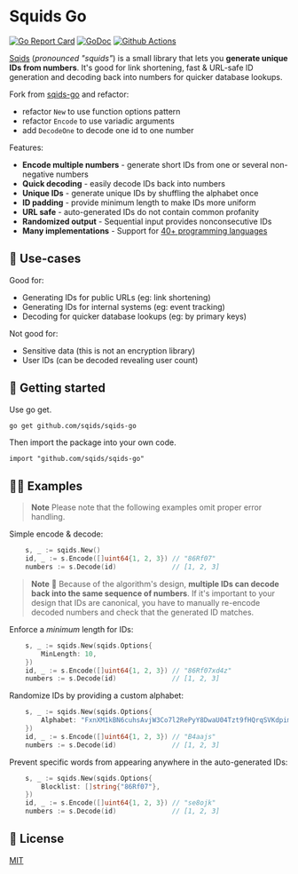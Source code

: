 # Squids Go

[![Go Report Card](https://goreportcard.com/badge/github.com/smallnest/sqids)](https://goreportcard.com/report/github.com/smallnest/sqids)
[![GoDoc](https://godoc.org/github.com/smallnest/sqids?status.svg)](https://godoc.org/github.com/smallnest/sqids)
[![Github Actions](https://img.shields.io/github/actions/workflow/status/smallnest/sqids/tests.yml)](https://github.com/smallnest/sqids/actions)

[Sqids](https://sqids.org/go) (*pronounced "squids"*) is a small library that lets you **generate unique IDs from numbers**. It's good for link shortening, fast & URL-safe ID generation and decoding back into numbers for quicker database lookups.

Fork from [sqids-go](https://github.com/sqids/sqids-go) and refactor:
- refactor `New` to use function options pattern
- refactor `Encode` to use variadic arguments
- add `DecodeOne` to decode one id to one number

Features:

- **Encode multiple numbers** - generate short IDs from one or several non-negative numbers
- **Quick decoding** - easily decode IDs back into numbers
- **Unique IDs** - generate unique IDs by shuffling the alphabet once
- **ID padding** - provide minimum length to make IDs more uniform
- **URL safe** - auto-generated IDs do not contain common profanity
- **Randomized output** - Sequential input provides nonconsecutive IDs
- **Many implementations** - Support for [40+ programming languages](https://sqids.org/)

## 🧰 Use-cases

Good for:

- Generating IDs for public URLs (eg: link shortening)
- Generating IDs for internal systems (eg: event tracking)
- Decoding for quicker database lookups (eg: by primary keys)

Not good for:

- Sensitive data (this is not an encryption library)
- User IDs (can be decoded revealing user count)

## 🚀 Getting started

Use go get.

```bash
go get github.com/sqids/sqids-go
```

Then import the package into your own code.

```golang
import "github.com/sqids/sqids-go"
```

## 👩‍💻 Examples

> **Note**
> Please note that the following examples omit proper error handling.

Simple encode & decode:

[embedmd]:# (examples/sqids-encode-decode/sqids-encode-decode.go /.+sqids.New/ /\[1, 2, 3\]/)
```go
	s, _ := sqids.New()
	id, _ := s.Encode([]uint64{1, 2, 3}) // "86Rf07"
	numbers := s.Decode(id)              // [1, 2, 3]
```

> **Note**
> 🚧 Because of the algorithm's design, **multiple IDs can decode back into the same sequence of numbers**. If it's important to your design that IDs are canonical, you have to manually re-encode decoded numbers and check that the generated ID matches.

Enforce a *minimum* length for IDs:

[embedmd]:# (examples/sqids-minimum-length/sqids-minimum-length.go /.+sqids.New/ /\[1, 2, 3\]/)
```go
	s, _ := sqids.New(sqids.Options{
		MinLength: 10,
	})
	id, _ := s.Encode([]uint64{1, 2, 3}) // "86Rf07xd4z"
	numbers := s.Decode(id)              // [1, 2, 3]
```
Randomize IDs by providing a custom alphabet:

[embedmd]:# (examples/sqids-custom-alphabet/sqids-custom-alphabet.go /.+sqids.New/ /\[1, 2, 3\]/)
```go
	s, _ := sqids.New(sqids.Options{
		Alphabet: "FxnXM1kBN6cuhsAvjW3Co7l2RePyY8DwaU04Tzt9fHQrqSVKdpimLGIJOgb5ZE",
	})
	id, _ := s.Encode([]uint64{1, 2, 3}) // "B4aajs"
	numbers := s.Decode(id)              // [1, 2, 3]
```

Prevent specific words from appearing anywhere in the auto-generated IDs:

[embedmd]:# (examples/sqids-blocklist/sqids-blocklist.go /.+sqids.New/ /\[1, 2, 3\]/)
```go
	s, _ := sqids.New(sqids.Options{
		Blocklist: []string{"86Rf07"},
	})
	id, _ := s.Encode([]uint64{1, 2, 3}) // "se8ojk"
	numbers := s.Decode(id)              // [1, 2, 3]
```

## 📝 License

[MIT](LICENSE)

